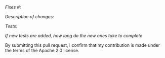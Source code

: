 *Fixes #:*

*Description of changes:*

*Tests:*

*If new tests are added, how long do the new ones take to complete*

By submitting this pull request, I confirm that my contribution is made under the terms of the Apache 2.0 license.
